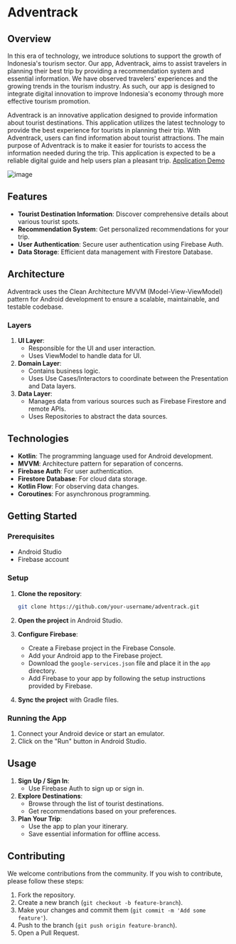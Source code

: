# Adventrack
## Overview
In this era of technology, we introduce solutions to support the growth of Indonesia's tourism sector. Our app, Adventrack, aims to assist travelers in planning their best trip by providing a recommendation system and essential information. We have observed travelers' experiences and the growing trends in the tourism industry. As such, our app is designed to integrate digital innovation to improve Indonesia's economy through more effective tourism promotion.

Adventrack is an innovative application designed to provide information about tourist destinations. This application utilizes the latest technology to provide the best experience for tourists in planning their trip. With Adventrack, users can find information about tourist attractions. The main purpose of Adventrack is to make it easier for tourists to access the information needed during the trip. This application is expected to be a reliable digital guide and help users plan a pleasant trip. [Application Demo](https://drive.google.com/file/d/1LbIZmr3G8GRSwBOJBdhWYMTYU3sO0Uy0/view?usp=sharing)

![image](https://github.com/user-attachments/assets/6557cd23-6f73-4bc8-9751-366b2696d0f1)


## Features
- **Tourist Destination Information**: Discover comprehensive details about various tourist spots.
- **Recommendation System**: Get personalized recommendations for your trip.
- **User Authentication**: Secure user authentication using Firebase Auth.
- **Data Storage**: Efficient data management with Firestore Database.

## Architecture

Adventrack uses the Clean Architecture MVVM (Model-View-ViewModel) pattern for Android development to ensure a scalable, maintainable, and testable codebase.

### Layers

1. **UI Layer**:
    - Responsible for the UI and user interaction.
    - Uses ViewModel to handle data for UI.
2. **Domain Layer**:
    - Contains business logic.
    - Uses Use Cases/Interactors to coordinate between the Presentation and Data layers.
3. **Data Layer**:
    - Manages data from various sources such as Firebase Firestore and remote APIs.
    - Uses Repositories to abstract the data sources.

## Technologies

- **Kotlin**: The programming language used for Android development.
- **MVVM**: Architecture pattern for separation of concerns.
- **Firebase Auth**: For user authentication.
- **Firestore Database**: For cloud data storage.
- **Kotlin Flow**: For observing data changes.
- **Coroutines**: For asynchronous programming.

## Getting Started

### Prerequisites

- Android Studio
- Firebase account

### Setup

1. **Clone the repository**:
    ```bash
    git clone https://github.com/your-username/adventrack.git
    ```

2. **Open the project** in Android Studio.

3. **Configure Firebase**:
    - Create a Firebase project in the Firebase Console.
    - Add your Android app to the Firebase project.
    - Download the `google-services.json` file and place it in the `app` directory.
    - Add Firebase to your app by following the setup instructions provided by Firebase.

4. **Sync the project** with Gradle files.

### Running the App

1. Connect your Android device or start an emulator.
2. Click on the "Run" button in Android Studio.

## Usage

1. **Sign Up / Sign In**:
    - Use Firebase Auth to sign up or sign in.
2. **Explore Destinations**:
    - Browse through the list of tourist destinations.
    - Get recommendations based on your preferences.
3. **Plan Your Trip**:
    - Use the app to plan your itinerary.
    - Save essential information for offline access.

## Contributing

We welcome contributions from the community. If you wish to contribute, please follow these steps:

1. Fork the repository.
2. Create a new branch (`git checkout -b feature-branch`).
3. Make your changes and commit them (`git commit -m 'Add some feature'`).
4. Push to the branch (`git push origin feature-branch`).
5. Open a Pull Request.
